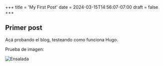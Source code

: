 +++
title = 'My First Post'
date = 2024-03-15T14:56:07-07:00
draft = false
+++
## Primer post

Acá probando el blog, testeando como funciona Hugo.

Prueba de imagen:

![Ensalada](/ensalada.webp)
